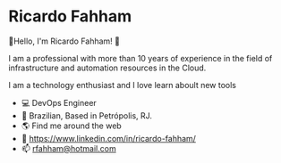 # Ricardo Fahham
👋Hello, I'm Ricardo Fahham! 👋

I am a professional with more than 10 years of experience in the field of infrastructure and automation resources in the Cloud. 

I am a technology enthusiast and I love learn aboult new tools

- 💻 DevOps Engineer
- 🏡 Brazilian, Based in Petrópolis, RJ.
- 🌎 Find me around the web
- 💼 https://www.linkedin.com/in/ricardo-fahham/
- 📫 rfahham@hotmail.com

<!--
## Hi there 👋

**rfahham/rfahham** is a ✨ _special_ ✨ repository because its `README.md` (this file) appears on your GitHub profile.

Here are some ideas to get you started:

- 🔭 I’m currently working on ...
- 🌱 I’m currently learning ...
- 👯 I’m looking to collaborate on ...
- 🤔 I’m looking for help with ...
- 💬 Ask me about ...
- 📫 How to reach me: ...
- 😄 Pronouns: ...
- ⚡ Fun fact: ...
-->
